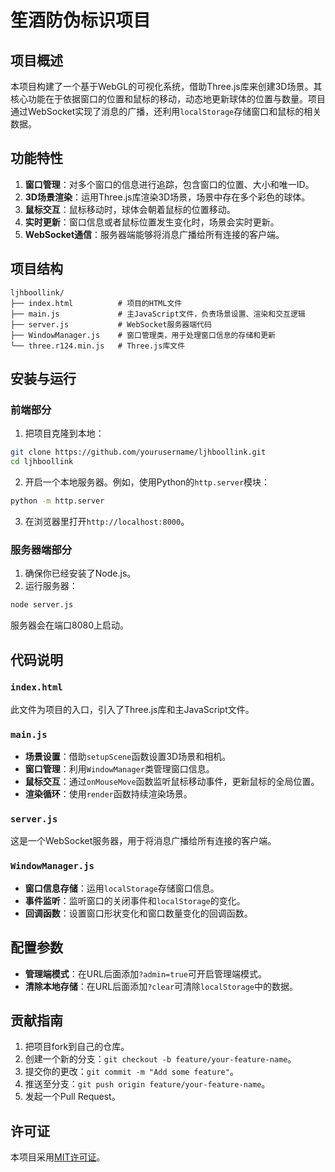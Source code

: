 # 笙酒防伪标识项目

## 项目概述
本项目构建了一个基于WebGL的可视化系统，借助Three.js库来创建3D场景。其核心功能在于依据窗口的位置和鼠标的移动，动态地更新球体的位置与数量。项目通过WebSocket实现了消息的广播，还利用`localStorage`存储窗口和鼠标的相关数据。

## 功能特性
1. **窗口管理**：对多个窗口的信息进行追踪，包含窗口的位置、大小和唯一ID。
2. **3D场景渲染**：运用Three.js库渲染3D场景，场景中存在多个彩色的球体。
3. **鼠标交互**：鼠标移动时，球体会朝着鼠标的位置移动。
4. **实时更新**：窗口信息或者鼠标位置发生变化时，场景会实时更新。
5. **WebSocket通信**：服务器端能够将消息广播给所有连接的客户端。

## 项目结构
```
ljhboollink/
├── index.html          # 项目的HTML文件
├── main.js             # 主JavaScript文件，负责场景设置、渲染和交互逻辑
├── server.js           # WebSocket服务器端代码
├── WindowManager.js    # 窗口管理类，用于处理窗口信息的存储和更新
└── three.r124.min.js   # Three.js库文件
```

## 安装与运行

### 前端部分
1. 把项目克隆到本地：
```bash
git clone https://github.com/yourusername/ljhboollink.git
cd ljhboollink
```
2. 开启一个本地服务器。例如，使用Python的`http.server`模块：
```bash
python -m http.server
```
3. 在浏览器里打开`http://localhost:8000`。

### 服务器端部分
1. 确保你已经安装了Node.js。
2. 运行服务器：
```bash
node server.js
```
服务器会在端口8080上启动。

## 代码说明

### `index.html`
此文件为项目的入口，引入了Three.js库和主JavaScript文件。

### `main.js`
- **场景设置**：借助`setupScene`函数设置3D场景和相机。
- **窗口管理**：利用`WindowManager`类管理窗口信息。
- **鼠标交互**：通过`onMouseMove`函数监听鼠标移动事件，更新鼠标的全局位置。
- **渲染循环**：使用`render`函数持续渲染场景。

### `server.js`
这是一个WebSocket服务器，用于将消息广播给所有连接的客户端。

### `WindowManager.js`
- **窗口信息存储**：运用`localStorage`存储窗口信息。
- **事件监听**：监听窗口的关闭事件和`localStorage`的变化。
- **回调函数**：设置窗口形状变化和窗口数量变化的回调函数。

## 配置参数
- **管理端模式**：在URL后面添加`?admin=true`可开启管理端模式。
- **清除本地存储**：在URL后面添加`?clear`可清除`localStorage`中的数据。

## 贡献指南
1. 把项目fork到自己的仓库。
2. 创建一个新的分支：`git checkout -b feature/your-feature-name`。
3. 提交你的更改：`git commit -m "Add some feature"`。
4. 推送至分支：`git push origin feature/your-feature-name`。
5. 发起一个Pull Request。

## 许可证
本项目采用[MIT许可证](LICENSE)。
